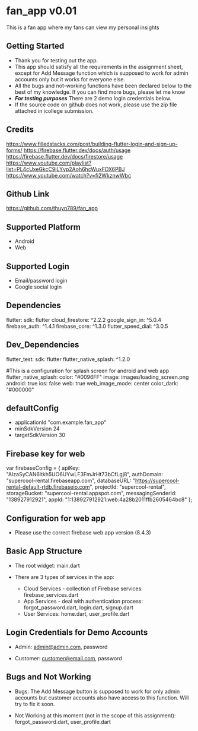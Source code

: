 # fan_app v0.01

This is a fan app where my fans can view my personal insights

## Getting Started

- Thank you for testing out the app.  
- This app should satisfy all the requirements in the assignment sheet, except for Add Message function which is supposed to work for admin accounts only but it works for everyone else.
- All the bugs and not-working functions have been declared below to the best of my knowledge.  If you can find more bugs, please let me know
- ***For testing purposes*** There are 2 demo login credentials below.
- If the source code on github does not work, please use the zip file attached in icollege submission.


## Credits

https://www.filledstacks.com/post/building-flutter-login-and-sign-up-forms/
https://firebase.flutter.dev/docs/auth/usage
https://firebase.flutter.dev/docs/firestore/usage
https://www.youtube.com/playlist?list=PL4cUxeGkcC9jLYyp2Aoh6hcWuxFDX6PBJ
https://www.youtube.com/watch?v=fi2WkznwWbc


## Github Link

https://github.com/thuyn789/fan_app


## Supported Platform

- Android
- Web


## Supported Login

- Email/password login
- Google social login


## Dependencies
flutter:
    sdk: flutter
  cloud_firestore: ^2.2.2
  google_sign_in: ^5.0.4
  firebase_auth: ^1.4.1
  firebase_core: ^1.3.0
  flutter_speed_dial: ^3.0.5


## Dev_Dependencies

flutter_test:
    sdk: flutter
  flutter_native_splash: ^1.2.0

  #This is a configuration for splash screen for android and web app
flutter_native_splash:
  color: "#0096FF"
  image: images/loading_screen.png
  android: true
  ios: false
  web: true
  web_image_mode: center
  color_dark: "#000000"


## defaultConfig 

- applicationId "com.example.fan_app"
- minSdkVersion 24
- targetSdkVersion 30


## Firebase key for web

var firebaseConfig = {
    apiKey: "AIzaSyCAN6ltkh5UO6UYwLF3FmJrHt73bCfLgj8",
    authDomain: "supercool-rental.firebaseapp.com",
    databaseURL: "https://supercool-rental-default-rtdb.firebaseio.com",
    projectId: "supercool-rental",
    storageBucket: "supercool-rental.appspot.com",
    messagingSenderId: "138927912921",
    appId: "1:138927912921:web:4a28b2011ffb2605464bc8"
};


## Configuration for web app

- Please use the correct firebase web app version (8.4.3) 

<script src="https://www.gstatic.com/firebasejs/8.4.3/firebase-app.js"></script>
<script src="https://www.gstatic.com/firebasejs/8.4.3/firebase-firestore.js"></script>
<script src="https://www.gstatic.com/firebasejs/8.4.3/firebase-auth.js"></script>
<script src="./scripts/firebase-key.js"></script>


## Basic App Structure

- The root widget: main.dart

- There are 3 types of services in the app:
  + Cloud Services - collection of Firebase services: firebase_services.dart
  + App Services - deal with authentication process: forgot_password.dart, login.dart, signup.dart
  + User Services: home.dart, user_profile.dart


## Login Credentials for Demo Accounts

- Admin: admin@admin.com, password

- Customer: customer@email.com, password


## Bugs and Not Working

- Bugs: The Add Message button is supposed to work for only admin accounts but customer accounts also have access to this function.  Will try to fix it soon.

- Not Working at this moment (not in the scope of this assignment): forgot_password.dart, user_profile.dart
